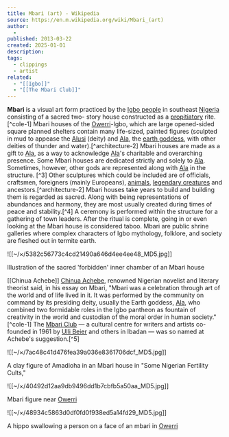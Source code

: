 ```yaml
---
title: Mbari (art) - Wikipedia
source: https://en.m.wikipedia.org/wiki/Mbari_(art)
author:
  - 
published: 2013-03-22
created: 2025-01-01
description: 
tags:
  - clippings
  - artist
related:
  - "[[Igbo]]"
  - "[[The Mbari Club]]"
---
```

**Mbari** is a visual art form practiced by the [Igbo people](https://en.m.wikipedia.org/wiki/Igbo_people "Igbo people") in southeast [Nigeria](https://en.m.wikipedia.org/wiki/Nigeria "Nigeria") consisting of a sacred two- story house constructed as a [propitiatory](https://en.m.wikipedia.org/wiki/Mercy_seat "Mercy seat") rite.[^cole-1] Mbari houses of the [Owerri](https://en.m.wikipedia.org/wiki/Owerri "Owerri")\-Igbo, which are large opened-sided square planned shelters contain many life-sized, painted figures (sculpted in mud to appease the [Alusi](https://en.m.wikipedia.org/wiki/Alusi "Alusi") (deity) and [Ala](https://en.m.wikipedia.org/wiki/Ala_\(mythology\) "Ala (mythology)"), the [earth goddess](https://en.m.wikipedia.org/wiki/Earth_goddess "Earth goddess"), with other deities of thunder and water).[^architecture-2] Mbari houses are made as a gift to [Ala](https://en.m.wikipedia.org/wiki/Ala_\(odinani\) "Ala (odinani)"), as a way to acknowledge [Ala](https://en.m.wikipedia.org/wiki/Ala_\(odinani\) "Ala (odinani)")'s charitable and overarching presence. Some Mbari houses are dedicated strictly and solely to [Ala](https://en.m.wikipedia.org/wiki/Ala_\(odinani\) "Ala (odinani)"). Sometimes, however, other gods are represented along with [Ala](https://en.m.wikipedia.org/wiki/Ala_\(odinani\) "Ala (odinani)") in the structure. [^3] Other sculptures which could be included are of officials, craftsmen, foreigners (mainly Europeans), [animals](https://en.m.wikipedia.org/wiki/Animal "Animal"), [legendary creatures](https://en.m.wikipedia.org/wiki/Legendary_creature "Legendary creature") and ancestors.[^architecture-2] Mbari houses take years to build and building them is regarded as sacred. Along with being representations of abundances and harmony, they are most usually created during times of peace and stability.[^4] A ceremony is performed within the structure for a gathering of town leaders. After the ritual is complete, going in or even looking at the Mbari house is considered taboo. Mbari are public shrine galleries where complex characters of Igbo mythology, folklore, and society are fleshed out in termite earth.

![[~/×/5382c56773c4cd21490a646d4ee4ee48_MD5.jpg]]

Illustration of the sacred 'forbidden' inner chamber of an Mbari house

[[Chinua Achebe]]
[Chinua Achebe](https://en.m.wikipedia.org/wiki/Chinua_Achebe "Chinua Achebe"), renowned Nigerian novelist and literary theorist said, in his essay on Mbari, "Mbari was a celebration through art of the world and of life lived in it. It was performed by the community on command by its presiding deity, usually the Earth goddess, [Ala](https://en.m.wikipedia.org/w/index.php?title=Ala_\(goddess\)&action=edit&redlink=1 "Ala (goddess) (page does not exist)"), who combined two formidable roles in the Igbo pantheon as fountain of creativity in the world and custodian of the moral order in human society."[^cole-1] The [Mbari Club](https://en.m.wikipedia.org/wiki/Mbari_Club "Mbari Club") — a cultural centre for writers and artists co-founded in 1961 by [Ulli Beier](https://en.m.wikipedia.org/wiki/Ulli_Beier "Ulli Beier") and others in Ibadan — was so named at Achebe's suggestion.[^5]

![[~/×/7ac48c41d476fea39a036e8361706dcf_MD5.jpg]]

A clay figure of Amadioha in an Mbari house in "Some Nigerian Fertility Cults,"

![[~/×/40492d12aa9db9496dd1b7cbfb5a50aa_MD5.jpg]]

Mbari figure near [Owerri](https://en.m.wikipedia.org/wiki/Owerri "Owerri")

![[~/×/48934c5863d0df0fd0f938ed5a14fd29_MD5.jpg]]

A hippo swallowing a person on a face of an mbari in [Owerri](https://en.m.wikipedia.org/wiki/Owerri "Owerri")